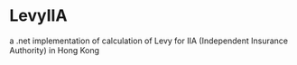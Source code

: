 # LevyIIA
a .net implementation of calculation of Levy for IIA (Independent Insurance Authority) in Hong Kong
